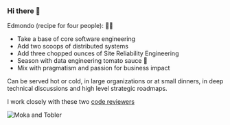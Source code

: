 
### Hi there 👋

Edmondo (recipe for four people): 🧑‍🍳
- Take a base of core software engineering
- Add two scoops of distributed systems 
- Add three chopped ounces of Site Reliability Engineering
- Season with data engineering tomato sauce  🍅
- Mix with pragmatism and passion for business impact 

 Can be served hot or cold, in large organizations or at small dinners, in deep technical discussions and high level strategic roadmaps.

I work closely with these two [code reviewers](https://github.com/reviewdog/reviewdog)

![Moka and Tobler](moka_tobler.png)
